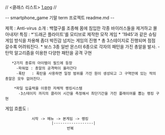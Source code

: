 //
<클래스 리스트>
[1.png](https://github.com/jsh0681/AndGamePrg/blob/master/classlist.png)
//


-- smartphone_game 기말 term 프로젝트 readme.md --


제목 : Anti-virus
소개 : 백혈구를 조종해 몸에 침입한 각종 바이러스들을 제거하고 몰아내자!
특징 : *'드래곤 플라이트'를 모티브로 제작한 모작 게임
       * '1945'과 같은 슈팅게임 방식을 차용해 좀더 박진감 넘치는 게임의 진행
       * 총 3스테이지로 진행되며 점점 갈수록 어려워진다. 
       * 보스 3종 일반 몬스터 6종으로 각자의 패턴을 가진 총알을 발사.
          -탄막 알고리즘을 이용한 다양한 패턴을 공격 구현
          
       *2가지 종류의 아이템이 필드에 등장
         -파워업 : 총알의 공격력이 올라간다
         -폭탄   : 폭탄을 사용하면 일정 범위를 가진 원이 생성되고 그 구역안에 있는 적의 총알은 모두 없어진다.
         
        *파일 입출력을 이용한 자체적 랭킹시스템 
          -3스테이지 까지의 클리어 시간을 측정해서 최단기간을 가진 플래이어를 뽑는 랭킹 구현
          
          
          
게임 흐름도 :

                시작 -> 메뉴 -> 본게임 -> 랭킹 
                         |------------------|
                                반복
                                